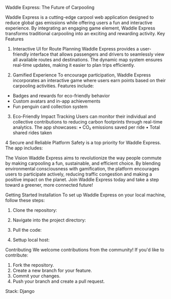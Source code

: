 Waddle Express: The Future of Carpooling

Waddle Express is a cutting-edge carpool web application designed to reduce global gas emissions while offering users a fun and interactive experience. By integrating an engaging game element, Waddle Express transforms traditional carpooling into an exciting and rewarding activity.
Key Features

1. Interactive UI for Route Planning
Waddle Express provides a user-friendly interface that allows passengers and drivers to seamlessly view all available routes and destinations. The dynamic map system ensures real-time updates, making it easier to plan trips efficiently.

2. Gamified Experience
To encourage participation, Waddle Express incorporates an interactive game where users earn points based on their carpooling activities. Features include:
- 	Badges and rewards for eco-friendly behavior
- 	Custom avatars and in-app achievements
- Fun penguin card collection system

3. Eco-Friendly Impact Tracking
Users can monitor their individual and collective contributions to reducing carbon footprints through real-time analytics. The app showcases:
•	CO₂ emissions saved per ride
•	Total shared rides taken



4 Secure and Reliable Platform
Safety is a top priority for Waddle Express. The app includes:

The Vision
Waddle Express aims to revolutionize the way people commute by making carpooling a fun, sustainable, and efficient choice. By blending environmental consciousness with gamification, the platform encourages users to participate actively, reducing traffic congestion and making a positive impact on the planet.
Join Waddle Express today and take a step toward a greener, more connected future!

Getting Started
Installation
To set up Waddle Express on your local machine, follow these steps:
1.	Clone the repository:
 
2.	Navigate into the project directory:
 
3.	Pull the code:
 
4.	Settup local host:
 
Contributing
We welcome contributions from the community! If you'd like to contribute:
1.	Fork the repository.
2.	Create a new branch for your feature.
3.	Commit your changes.
4.	Push your branch and create a pull request.

Stack: Django
